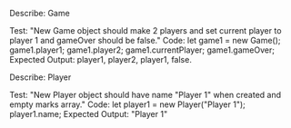 Describe: Game

Test: "New Game object should make 2 players and set current player to player 1 and gameOver should be false."
Code: 
let game1 = new Game();
game1.player1;
game1.player2;
game1.currentPlayer;
game1.gameOver;
Expected Output: player1, player2, player1, false.

Describe: Player

Test: "New Player object should have name "Player 1" when created and empty marks array."
Code:
let player1 = new Player("Player 1");
player1.name;
Expected Output: "Player 1"

